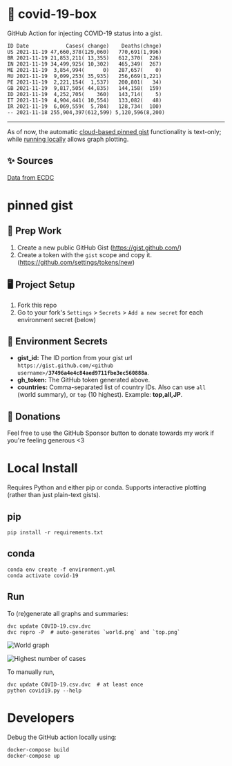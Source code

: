# 🏥 covid-19-box

GitHub Action for injecting COVID-19 status into a gist.

```
ID Date            Cases( change)    Deaths(chnge)
US 2021-11-19 47,660,378(129,060)   770,691(1,996)
BR 2021-11-19 21,853,211( 13,355)   612,370(  226)
IN 2021-11-19 34,499,925( 10,302)   465,349(  267)
ME 2021-11-19  3,854,994(      0)   287,657(    0)
RU 2021-11-19  9,099,253( 35,935)   256,669(1,221)
PE 2021-11-19  2,221,154(  1,537)   200,801(   34)
GB 2021-11-19  9,817,505( 44,835)   144,158(  159)
ID 2021-11-19  4,252,705(    360)   143,714(    5)
IT 2021-11-19  4,904,441( 10,554)   133,082(   48)
IR 2021-11-19  6,069,559(  5,784)   128,734(  100)
-- 2021-11-18 255,904,397(612,599) 5,120,596(8,200)
```

---

As of now, the automatic [cloud-based pinned gist](#pinned-gist) functionality is text-only;
while [running locally](#local-install) allows graph plotting.

## ✨ Sources

[Data from ECDC](https://www.ecdc.europa.eu/en/publications-data/download-todays-data-geographic-distribution-covid-19-cases-worldwide)

# pinned gist

## 🎒 Prep Work
1. Create a new public GitHub Gist (https://gist.github.com/)
1. Create a token with the `gist` scope and copy it. (https://github.com/settings/tokens/new)

## 🖥 Project Setup
1. Fork this repo
1. Go to your fork's `Settings` > `Secrets` > `Add a new secret` for each environment secret (below)

## 🤫 Environment Secrets
- **gist_id:** The ID portion from your gist url `https://gist.github.com/<github username>/`**`37496a4e4c84aed9711fbe3ec560888a`**.
- **gh_token:** The GitHub token generated above.
- **countries:** Comma-separated list of country IDs. Also can use `all` (world summary), or `top` (10 highest). Example: **top,all,JP**.

## 💸 Donations

Feel free to use the GitHub Sponsor button to donate towards my work if you're feeling generous <3

# Local Install

Requires Python and either pip or conda. Supports interactive plotting (rather than just plain-text gists).

## pip

```
pip install -r requirements.txt
```

## conda

```
conda env create -f environment.yml
conda activate covid-19
```

## Run

To (re)generate all graphs and summaries:

```
dvc update COVID-19.csv.dvc
dvc repro -P  # auto-generates `world.png` and `top.png`
```

![World graph](world.png)

![Highest number of cases](top.png)

To manually run,

```
dvc update COVID-19.csv.dvc  # at least once
python covid19.py --help
```

# Developers

Debug the GitHub action locally using:

```
docker-compose build
docker-compose up
```
